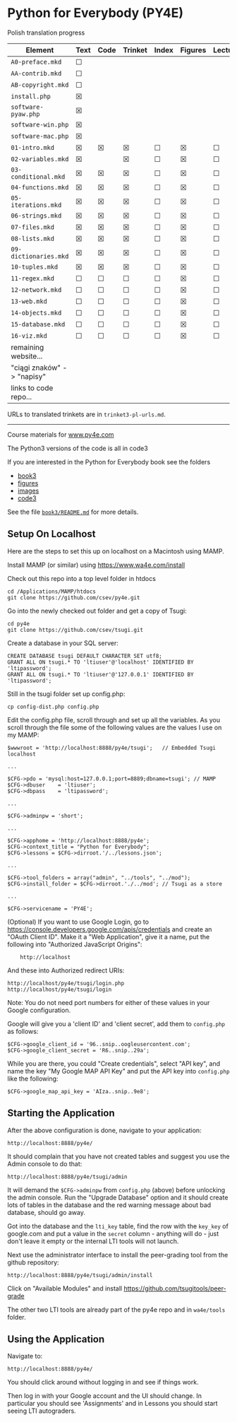 
Python for Everybody (PY4E)
===========================

Polish translation progress

| Element                | Text | Code | Trinket | Index | Figures | Lectures | YouTube | Autograder | Review |
|------------------------|------|------|-------|-------|---------|----------|---------|------------|--------|
| `A0-preface.mkd`       | ☐    |      |      |       |         |          |         |            | ☐    |
| `AA-contrib.mkd`       | ☐    |      |      |       |         |          |         |            | ☐    |
| `AB-copyright.mkd`     | ☐    |      |      |       |         |          |         |            | ☐    |
| `install.php`          | ☒    |      |      |       |         |          |         |            | ☐    |
| `software-pyaw.php`    | ☒    |      |      |       |         |          |         |            | ☐    |
| `software-win.php`     | ☒    |      |      |       |         |          | ☒      |            | ☐    |
| `software-mac.php`     | ☒    |      |      |       |         |          | ☒      |            | ☐    |
| `01-intro.mkd`         | ☒    | ☒   | ☒    | ☐    | ☒      | ☐        | ☐     | ☐          | ☐    |
| `02-variables.mkd`     | ☒    |      | ☒    | ☐    | ☒      | ☐        | ☐     | ☐          | ☐    |
| `03-conditional.mkd`   | ☒    | ☒   | ☒    | ☐    | ☒      | ☐        | ☐     | ☐          | ☐    |
| `04-functions.mkd`     | ☒    | ☒   | ☒    | ☐    | ☒      | ☐        | ☐     | ☐          | ☐    |
| `05-iterations.mkd`    | ☒    | ☒   | ☒    | ☐    | ☒      | ☐        | ☐     | ☐          | ☐    |
| `06-strings.mkd`       | ☒    | ☒   | ☒    | ☐    | ☒      | ☐        | ☐     | ☐          | ☐    |
| `07-files.mkd`         | ☒    | ☒   | ☒    | ☐    | ☒      | ☐        | ☐     | ☐          | ☐    |
| `08-lists.mkd`         | ☒    | ☒   | ☒    | ☐    | ☒      | ☐        | ☐     | ☐          | ☐    |
| `09-dictionaries.mkd`  | ☒    | ☒   | ☒    | ☐    | ☒      | ☐        | ☐     | ☐          | ☐    |
| `10-tuples.mkd`        | ☒    | ☒   | ☒    | ☐    | ☒      | ☐        | ☐     | ☐          | ☐    |
| `11-regex.mkd`         | ☐    | ☐   | ☐    | ☐    | ☒      | ☐        | ☐     | ☐          | ☐    |
| `12-network.mkd`       | ☐    | ☐   | ☐    | ☐    | ☒      | ☐        | ☐     | ☐          | ☐    |
| `13-web.mkd`           | ☐    | ☐   | ☐    | ☐    | ☒      | ☐        | ☐     | ☐          | ☐    |
| `14-objects.mkd`       | ☐    | ☐   | ☐    | ☐    | ☒      | ☐        | ☐     | ☐          | ☐    |
| `15-database.mkd`      | ☐    | ☐   | ☐    | ☐    | ☒      | ☐        | ☐     | ☐          | ☐    |
| `16-viz.mkd`           | ☐    | ☐   | ☐    | ☐    | ☒      | ☐        | ☐     | ☐          | ☐    |
| remaining website...   |      |      |       |      |         |          |         |            |       |
| "ciągi znaków" -> "napisy" |      |      |       |      |         |          |         |            |       |
| links to code repo...  |      |      |       |      |         |          |         |            |       |

URLs to translated trinkets are in `trinket3-pl-urls.md`.

----

Course materials for www.py4e.com

The Python3 versions of the code is all in code3

If you are interested in the Python for Everybody book
see the folders

* [book3](book3/)
* [figures](figures/)
* [images](images/)
* [code3](code3/)

See the file [`book3/README.md`](book3/README.md) for more details.

Setup On Localhost
------------------

Here are the steps to set this up on localhost on a Macintosh using MAMP.

Install MAMP (or similar) using https://www.wa4e.com/install

Check out this repo into a top level folder in htdocs

    cd /Applications/MAMP/htdocs
    git clone https://github.com/csev/py4e.git

Go into the newly checked out folder and get a copy of Tsugi:

    cd py4e
    git clone https://github.com/csev/tsugi.git

Create a database in your SQL server:

    CREATE DATABASE tsugi DEFAULT CHARACTER SET utf8;
    GRANT ALL ON tsugi.* TO 'ltiuser'@'localhost' IDENTIFIED BY 'ltipassword';
    GRANT ALL ON tsugi.* TO 'ltiuser'@'127.0.0.1' IDENTIFIED BY 'ltipassword';

Still in the tsugi folder set up config.php:

    cp config-dist.php config.php

Edit the config.php file, scroll through and set up all the variables.  As you scroll through the file
some of the following values are the values I use on my MAMP:

    $wwwroot = 'http://localhost:8888/py4e/tsugi';   // Embedded Tsugi localhost
    
    ...
    
    $CFG->pdo = 'mysql:host=127.0.0.1;port=8889;dbname=tsugi'; // MAMP
    $CFG->dbuser    = 'ltiuser';
    $CFG->dbpass    = 'ltipassword';
    
    ...
    
    $CFG->adminpw = 'short';
    
    ...
    
    $CFG->apphome = 'http://localhost:8888/py4e';
    $CFG->context_title = "Python for Everybody";
    $CFG->lessons = $CFG->dirroot.'/../lessons.json';
    
    ... 
    
    $CFG->tool_folders = array("admin", "../tools", "../mod");
    $CFG->install_folder = $CFG->dirroot.'./../mod'; // Tsugi as a store
    
    ...
    
    $CFG->servicename = 'PY4E';

(Optional) If you want to use Google Login,
go to https://console.developers.google.com/apis/credentials and
create an "OAuth Client ID".  Make it a "Web Application", give it a name,
put the following into "Authorized JavaScript Origins":

        http://localhost

And these into Authorized redirect URIs:

    http://localhost/py4e/tsugi/login.php
    http://localhost/py4e/tsugi/login

Note: You do not need port numbers for either of these values in your Google
configuration.

Google will give you a 'client ID' and 'client secret', add them to `config.php`
as follows:

    $CFG->google_client_id = '96..snip..oogleusercontent.com';
    $CFG->google_client_secret = 'R6..snip..29a';

While you are there, you could "Create credentials", select "API
key", and name the key "My Google MAP API Key" and put the API
key into `config.php` like the following:

    $CFG->google_map_api_key = 'AIza..snip..9e8';

Starting the Application
------------------------

After the above configuration is done, navigate to your application:

    http://localhost:8888/py4e/

It should complain that you have not created tables and suggest you 
use the Admin console to do that:

    http://localhost:8888/py4e/tsugi/admin

It will demand the `$CFG->adminpw` from `config.php` (above) before 
unlocking the admin console.  Run the "Upgrade Database" option and
it should create lots of tables in the database and the red warning
message about bad database, should go away.

Got into the database and the `lti_key` table, find the row with the `key_key`
of google.com and put a value in the `secret` column - anything will do - 
just don't leave it empty or the internal LTI tools will not launch.

Next use the administrator interface to install the peer-grading tool
from the github repository:

    http://localhost:8888/py4e/tsugi/admin/install

Click on "Available Modules" and install https://github.com/tsugitools/peer-grade

The other two LTI tools are already part of the py4e repo and in `wa4e/tools`
folder.

Using the Application
---------------------

Navigate to:

    http://localhost:8888/py4e/

You should click around without logging in and see if things work.

Then log in with your Google account and the UI should change.  In particular you should
see 'Assignments' and in Lessons you should start seeing LTI autograders.

   
